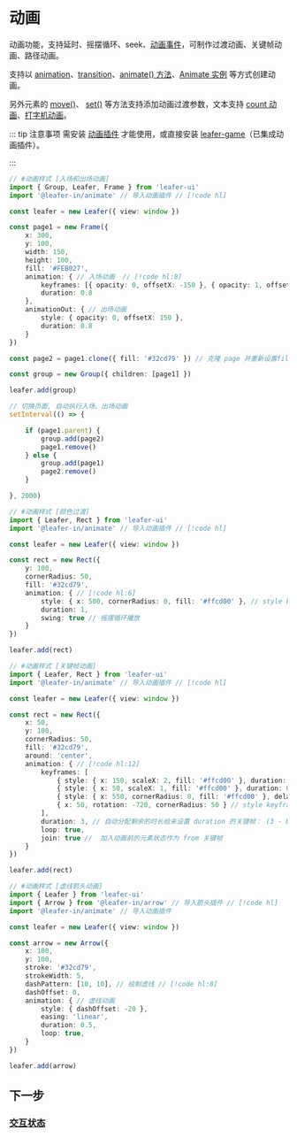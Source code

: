 <script setup>
import Case from '/component/Case.vue'
</script>

# 动画

动画功能，支持延时、摇摆循环、seek、[动画事件](/plugin/in/animate/index.md#event-ianimateevents)，可制作过渡动画、关键帧动画、路径动画。

支持以 [animation](/reference/UI/animation.md)、[transition](/reference/UI/transition.md)、[animate() 方法](/reference/UI/animate.md)、[Animate 实例](/plugin/in/animate/index.md) 等方式创建动画。

另外元素的 [move()](/reference/UI/position.md#move-addx-number-ipointdata-addy-0-transition-itranstion)、 [ set()](/reference/UI/data.md#set-data-iuiinputdata-transition-itranstion) 等方法支持添加动画过渡参数，文本支持 [count 动画](/reference/display/Text.md#文本-count-动画)、[打字机动画](/reference/display/Text.md#打字机动画)。

::: tip 注意事项
需安装 [动画插件](/plugin/in/animate/index.md) 才能使用，或直接安装 [leafer-game](/guide/install/game/start.md)（已集成动画插件）。

:::

<case name="AnimatePage" editor=false></case>

```ts
// #动画样式 [入场和出场动画]
import { Group, Leafer, Frame } from 'leafer-ui'
import '@leafer-in/animate' // 导入动画插件 // [!code hl] 

const leafer = new Leafer({ view: window })

const page1 = new Frame({
    x: 300,
    y: 100,
    width: 150,
    height: 100,
    fill: '#FEB027',
    animation: { // 入场动画  // [!code hl:8]
        keyframes: [{ opacity: 0, offsetX: -150 }, { opacity: 1, offsetX: 0 }],
        duration: 0.8
    },
    animationOut: { // 出场动画
        style: { opacity: 0, offsetX: 150 },
        duration: 0.8
    }
})

const page2 = page1.clone({ fill: '#32cd79' }) // 克隆 page 并重新设置fill

const group = new Group({ children: [page1] })

leafer.add(group)

// 切换页面, 自动执行入场、出场动画
setInterval(() => {

    if (page1.parent) {
        group.add(page2)
        page1.remove()
    } else {
        group.add(page1)
        page2.remove()
    }

}, 2000)
```

<case name="AnimateColor" editor=false></case>

```ts
// #动画样式 [颜色过渡]
import { Leafer, Rect } from 'leafer-ui'
import '@leafer-in/animate' // 导入动画插件 // [!code hl] 

const leafer = new Leafer({ view: window })

const rect = new Rect({
    y: 100,
    cornerRadius: 50,
    fill: '#32cd79',
    animation: { // [!code hl:6]
        style: { x: 500, cornerRadius: 0, fill: '#ffcd00' }, // style keyframe
        duration: 1,
        swing: true // 摇摆循环播放
    }
})

leafer.add(rect)
```

<case name="AnimateFrames" editor=false></case>

```ts
// #动画样式 [关键帧动画]
import { Leafer, Rect } from 'leafer-ui'
import '@leafer-in/animate' // 导入动画插件 // [!code hl] 

const leafer = new Leafer({ view: window })

const rect = new Rect({
    x: 50,
    y: 100,
    cornerRadius: 50,
    fill: '#32cd79',
    around: 'center',
    animation: { // [!code hl:12]
        keyframes: [
            { style: { x: 150, scaleX: 2, fill: '#ffcd00' }, duration: 0.5 },  // animate keyframe
            { style: { x: 50, scaleX: 1, fill: '#ffcd00' }, duration: 0.2 },
            { style: { x: 550, cornerRadius: 0, fill: '#ffcd00' }, delay: 0.1, easing: 'bounce-out' },
            { x: 50, rotation: -720, cornerRadius: 50 } // style keyframe
        ],
        duration: 3, // 自动分配剩余的时长给未设置 duration 的关键帧： (3 - 0.5 - 0.2 - 0.1) / 2 
        loop: true,
        join: true //  加入动画前的元素状态作为 from 关键帧
    }
})

leafer.add(rect)
```

<case name="Arrow" index=24 editor=false></case>

```ts
// #动画样式 [虚线箭头动画]
import { Leafer } from 'leafer-ui'
import { Arrow } from '@leafer-in/arrow' // 导入箭头插件 // [!code hl]
import '@leafer-in/animate' // 导入动画插件

const leafer = new Leafer({ view: window })

const arrow = new Arrow({
    x: 100,
    y: 100,
    stroke: '#32cd79',
    strokeWidth: 5,
    dashPattern: [10, 10], // 绘制虚线 // [!code hl:8]
    dashOffset: 0,
    animation: { // 虚线动画
        style: { dashOffset: -20 },
        easing: 'linear',
        duration: 0.5,
        loop: true,
    }
})

leafer.add(arrow)
```

## 下一步

### [交互状态](/guide/plugin/state.md)
